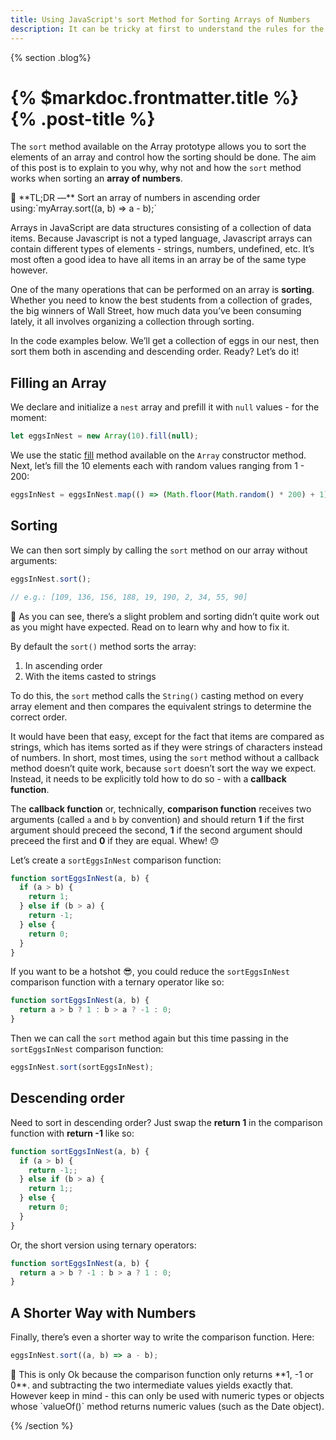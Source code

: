 ```yaml
---
title: Using JavaScript's sort Method for Sorting Arrays of Numbers
description: It can be tricky at first to understand the rules for the array sort method in JavaScript. This post should help with that!
---
```


{% section .blog%}

# {% $markdoc.frontmatter.title %} {% .post-title %}

The `sort` method available on the Array prototype allows you to sort the elements of an array and control how the sorting should be done. The aim of this post is to explain to you why, why not and how the `sort` method works when sorting an **array of numbers**.

<aside>
🍼 **TL;DR —** Sort an array of numbers in ascending order using:`myArray.sort((a, b) => a - b);`

</aside>

Arrays in JavaScript are data  structures consisting of a collection of data items. Because Javascript is not a typed language, Javascript arrays can contain different types
of elements - strings, numbers, undefined, etc. It’s most often a good idea to have all items in an array be of the same type however.

One of the many operations that can be performed on an array is **sorting**. Whether you need to know the best students from a collection of grades, the big winners of Wall Street, how much data you’ve been consuming lately, it all involves organizing a collection through sorting.

In the code examples below. We’ll get a collection of eggs in our nest, then sort them both in ascending and descending order. Ready?  Let’s do it!

## Filling an Array

We declare and initialize a `nest` array and prefill it with `null` values - for the moment:

```jsx
let eggsInNest = new Array(10).fill(null);
```

We use the static [fill](https://developer.mozilla.org/en-US/docs/Web/JavaScript/Reference/Global_Objects/Array/fill) method available on the `Array` constructor method. Next, let’s fill the 10 elements each with random values ranging from 1 - 200:

```jsx
eggsInNest = eggsInNest.map(() => (Math.floor(Math.random() * 200) + 1));
```

## Sorting

We can then sort simply by calling the `sort` method on our array without arguments:

```jsx
eggsInNest.sort();

// e.g.: [109, 136, 156, 188, 19, 190, 2, 34, 55, 90]
```

<aside>
🍼 As you can see, there’s a slight problem and sorting didn’t quite work out as you might have expected. Read on to learn why and how to fix it.

</aside>

By default the `sort()` method sorts the array:

1. In ascending order
2. With the items casted to strings

To do this, the `sort` method calls the `String()` casting method on every array element and then compares the equivalent strings to determine the correct order.

It would have been that easy, except for the fact that items are compared as strings, which has items sorted as if they were strings of characters instead of numbers. In short, most times, using the `sort` method without a callback method doesn’t quite work, because `sort` doesn’t sort the way we expect. Instead, it needs to be explicitly told how to do so - with a **callback function**.

The **callback function** or, technically, **comparison function** receives two arguments (called `a` and `b` by convention) and should return **1** if the first argument should preceed the second, **1** if the second argument should preceed the first and **0** if they are equal. Whew! 😓

Let’s create a `sortEggsInNest` comparison function:

```jsx
function sortEggsInNest(a, b) {
  if (a > b) {
    return 1;
  } else if (b > a) {
    return -1;
  } else {
    return 0;
  }
}
```

If you want to be a hotshot 😎, you could reduce the `sortEggsInNest` comparison function with a ternary operator like so:

```jsx
function sortEggsInNest(a, b) {
  return a > b ? 1 : b > a ? -1 : 0;
}
```

Then we can call the `sort` method again but this time passing in the `sortEggsInNest` comparison function:

```jsx
eggsInNest.sort(sortEggsInNest);
```

## Descending order

Need to sort in descending order? Just swap the **return 1** in the comparison function with **return -1** like so:

```jsx
function sortEggsInNest(a, b) {
  if (a > b) {
    return -1;;
  } else if (b > a) {
    return 1;;
  } else {
    return 0;
  }
}
```

Or, the short version using ternary operators:

```jsx
function sortEggsInNest(a, b) {
  return a > b ? -1 : b > a ? 1 : 0;
}
```

## A Shorter Way with Numbers

Finally, there’s even a shorter way to write the comparison function. Here:

```jsx
eggsInNest.sort((a, b) => a - b);
```

<aside>
🍼 This is only Ok because the comparison function only returns **1, -1 or 0**. and subtracting the two intermediate values yields exactly that.
However keep in mind - this can only be used with numeric types or
objects whose `valueOf()` method returns numeric values (such as the Date object).

</aside>


{% /section %}
